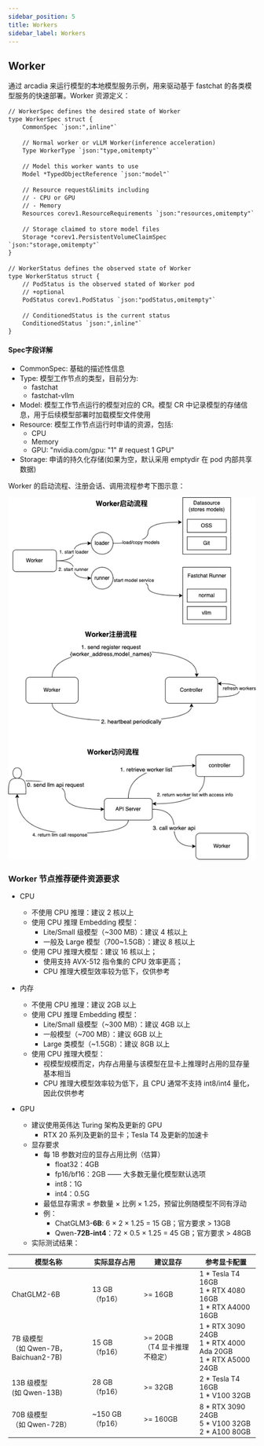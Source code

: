 ```yaml
---
sidebar_position: 5
title: Workers
sidebar_label: Workers
---
```

## Worker

通过 arcadia 来运行模型的本地模型服务示例，用来驱动基于 fastchat 的各类模型服务的快速部署。Worker 资源定义：
```golang
// WorkerSpec defines the desired state of Worker
type WorkerSpec struct {
    CommonSpec `json:",inline"`

    // Normal worker or vLLM Worker(inference acceleration)
    Type WorkerType `json:"type,omitempty"`

    // Model this worker wants to use
    Model *TypedObjectReference `json:"model"`

    // Resource request&limits including
    // - CPU or GPU
    // - Memory
    Resources corev1.ResourceRequirements `json:"resources,omitempty"`

    // Storage claimed to store model files
    Storage *corev1.PersistentVolumeClaimSpec `json:"storage,omitempty"`
}

// WorkerStatus defines the observed state of Worker
type WorkerStatus struct {
    // PodStatus is the observed stated of Worker pod
    // +optional
    PodStatus corev1.PodStatus `json:"podStatus,omitempty"`

    // ConditionedStatus is the current status
    ConditionedStatus `json:",inline"`
}
```
#### Spec字段详解
* CommonSpec: 基础的描述性信息
* Type: 模型工作节点的类型，目前分为:
    - fastchat
    - fastchat-vllm
* Model: 模型工作节点运行的模型对应的 CR。模型 CR 中记录模型的存储信息，用于后续模型部署时加载模型文件使用
* Resource: 模型工作节点运行时申请的资源，包括:
    - CPU
    - Memory
    - GPU: "nvidia.com/gpu: "1" # request 1 GPU"
* Storage: 申请的持久化存储(如果为空，默认采用 emptydir 在 pod 内部共享数据)

Worker 的启动流程、注册会话、调用流程参考下图示意：

![](../Concepts/images/2024-01-05-15-27-01.png)


### Worker 节点推荐硬件资源要求

- CPU
  - 不使用 CPU 推理：建议 2 核以上
  - 使用 CPU 推理 Embedding 模型： 
    - Lite/Small 级模型（~300 MB）：建议 4 核以上
    - 一般及 Large 模型（700~1.5GB）：建议 8 核以上
  - 使用 CPU 推理大模型：建议 16 核以上；
    - 使用支持 AVX-512 指令集的 CPU 效率更高；
    - CPU 推理大模型效率较为低下，仅供参考

- 内存
  - 不使用 CPU 推理：建议 2GB 以上
  - 使用 CPU 推理 Embedding 模型：
    - Lite/Small 级模型（~300 MB）：建议 4GB 以上
    - 一般模型（~700 MB）：建议 6GB 以上
    - Large 类模型（~1.5GB）：建议 8GB 以上
  - 使用 CPU 推理大模型：
    - 视模型规模而定，内存占用量与该模型在显卡上推理时占用的显存量基本相当
    - CPU 推理大模型效率较为低下，且 CPU 通常不支持 int8/int4 量化，因此仅供参考
- GPU
  - 建议使用英伟达 Turing 架构及更新的 GPU
    - RTX 20 系列及更新的显卡；Tesla T4 及更新的加速卡
  - 显存要求
    - 每 1B 参数对应的显存占用比例（估算）
      - float32：4GB
      - fp16/bf16：2GB —— 大多数无量化模型默认选项
      - int8：1G
      - int4：0.5G
    - 最低显存需求 = 参数量 × 比例 × 1.25，预留比例随模型不同有浮动
    - 例：
      - ChatGLM3-**6B**: 6 × 2 × 1.25 = 15 GB；官方要求 > 13GB
      - Qwen-**72B-int4**：72 × 0.5 × 1.25 = 45 GB；官方要求 > 48GB
  - 实际测试结果：

| 模型名称                                   | 实际显存占用    | 建议显存                           | 参考显卡配置                                                 |
| ------------------------------------------ | --------------- | ---------------------------------- | ------------------------------------------------------------ |
| ChatGLM2-6B                                | 13 GB（fp16）   | >= 16GB                            | 1 * Tesla T4 16GB<br />1 * RTX 4080 16GB<br />1 * RTX A4000 16GB |
| 7B 级模型<br />（如 Qwen-7B，Baichuan2-7B) | 15 GB（fp16）   | >= 20GB<br />（T4 显卡推理不稳定） | 1 * RTX 3090 24GB<br />1 * RTX 4000 Ada 20GB<br />1 * RTX A5000 24GB |
| 13B 级模型<br />(如 Qwen-13B)              | 28 GB（fp16）   | >= 32GB                            | 2 * Tesla T4 16GB<br />1 * V100 32GB                         |
| 70B 级模型<br />（如 Qwen-72B）            | ~150 GB（fp16） | >= 160GB                           | 8 * RTX 3090 24GB<br />5 * V100 32GB<br />2 * A100 80GB      |


